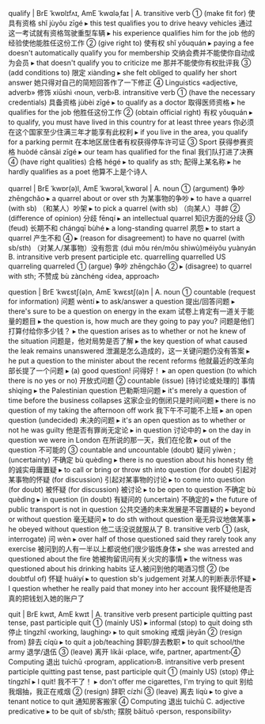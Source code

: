


qualify | BrE ˈkwɒlɪfʌɪ, AmE ˈkwɑləˌfaɪ | A. transitive verb ① (make fit for) 使具有资格 shǐ jùyǒu zīgé 
▸ this test qualifies you to drive heavy vehicles 通过这一考试就有资格驾驶重型车辆 
▸ his experience qualifies him for the job 他的经验使他能胜任这份工作 ② (give right to) 使有权 shǐ yǒuquán 
▸ paying a fee doesn't automatically qualify you for membership 交纳会费并不能使你自动成为会员 
▸ that doesn't qualify you to criticize me 那并不能使你有权批评我 ③ (add conditions to) 限定 xiàndìng 
▸ she felt obliged to qualify her short answer 她只得对自己的简短回答作了一下修正 ④ Linguistics «adjective, adverb» 修饰 xiūshì ‹noun, verb›B. intransitive verb ① (have the necessary credentials) 具备资格 jùbèi zīgé 
▸ to qualify as a doctor 取得医师资格 
▸ he qualifies for the job 他胜任这份工作 ② (obtain official right) 有权 yǒuquán 
▸ to qualify, you must have lived in this country for at least three years 你必须在这个国家至少住满三年才能享有此权利 
▸ if you live in the area, you qualify for a parking permit 在本地区居住者有权获得停车许可证 ③ Sport 获得参赛资格 huòdé cānsài zīgé 
▸ our team has qualified for the final 我们队打进了决赛 ④ (have right qualities) 合格 hégé 
▸ to qualify as sth;
 配得上某名称 
▸ he hardly qualifies as a poet 他算不上是个诗人 



quarrel | BrE ˈkwɒr(ə)l, AmE ˈkwɔrəl,ˈkwɑrəl | A. noun ① (argument) 争吵 zhēngchǎo 
▸ a quarrel about or over sth 为某事物的争吵 
▸ to have a quarrel (with sb) （和某人）吵架 
▸ to pick a quarrel (with sb) （向某人）寻衅 ② (difference of opinion) 分歧 fēnqí 
▸ an intellectual quarrel 知识方面的分歧 ③ (feud) 长期不和 chángqī bùhé 
▸ a long-standing quarrel 夙怨 
▸ to start a quarrel 产生不和 ④ 
▸ (reason for disagreement) to have no quarrel (with sb/sth) （对某人/某事物）没有怨言 (duì mǒu rén/mǒu shìwù)méiyǒu yuànyán B. intransitive verb present participle etc. quarrelling quarrelled US quarreling quarreled ① (argue) 争吵 zhēngchǎo ② 
▸ (disagree) to quarrel with sth;
 不赞成 bù zànchéng ‹idea, approach›



question | BrE ˈkwɛstʃ(ə)n, AmE ˈkwɛstʃ(ə)n | A. noun ① countable (request for information) 问题 wèntí 
▸ to ask/answer a question 提出/回答问题 
▸ there's sure to be a question on energy in the exam 试卷上肯定有一道关于能量的题目 
▸ the question is, how much are they going to pay you? 问题是他们打算付给你多少钱？ 
▸ the question arises as to whether or not he knew of the situation 问题是，他对局势是否了解 
▸ the key question of what caused the leak remains unanswered 泄漏是怎么造成的，这一关键问题仍没有答案 
▸ he put a question to the minister about the recent reforms 他就最近的改革向部长提了一个问题 
▸ (a) good question! 问得好！ 
▸ an open question (to which there is no yes or no) 开放式问题 ② countable (issue) [待讨论或处理的] 事情 shìqing 
▸ the Palestinian question 巴勒斯坦问题 
▸ it's merely a question of time before the business collapses 这家企业的倒闭只是时间问题 
▸ there is no question of my taking the afternoon off work 我下午不可能不上班 
▸ an open question (undecided) 未决的问题 
▸ it's an open question as to whether or not he was guilty 他是否有罪尚无定论 
▸ in question 讨论中的 
▸ on the day in question we were in London 在所说的那一天，我们在伦敦 
▸ out of the question 不可能的 ③ countable and uncountable (doubt) 疑问 yíwèn ;
 (uncertainty) 不确定 bù quèdìng 
▸ there is no question about his honesty 他的诚实毋庸置疑 
▸ to call or bring or throw sth into question (for doubt) 引起对某事物的怀疑 (for discussion) 引起对某事物的讨论 
▸ to come into question (for doubt) 被怀疑 (for discussion) 被讨论 
▸ to be open to question 不确定 bù quèdìng 
▸ in question (in doubt) 有疑问的 (uncertain) 不确定的 
▸ the future of public transport is not in question 公共交通的未来发展是不容置疑的 
▸ beyond or without question 毫无疑问 
▸ to do sth without question 毫无异议地做某事 
▸ he obeyed without question 他二话没说就服从了 B. transitive verb ① (ask, interrogate) 问 wèn 
▸ over half of those questioned said they rarely took any exercise 被问到的人有一半以上都说他们很少锻炼身体 
▸ she was arrested and questioned about the fire 她被拘留讯问有关火灾的事情 
▸ the witness was questioned about his drinking habits 证人被问到他的喝酒习惯 ② (be doubtful of) 怀疑 huáiyí 
▸ to question sb's judgement 对某人的判断表示怀疑 
▸ I question whether he really paid that money into her account 我怀疑他是否真的把钱划入她的账户了 



quit | BrE kwɪt, AmE kwɪt | A. transitive verb present participle quitting past tense, past participle quit ① (mainly US) 
▸ informal (stop) to quit doing sth 停止 tíngzhǐ ‹working, laughing›
▸ to quit smoking 戒烟 jièyān ② (resign from) 辞去 cíqù 
▸ to quit a job/teaching 辞职/辞去教职 
▸ to quit school/the army 退学/退伍 ③ (leave) 离开 líkāi ‹place, wife, partner, apartment›④ Computing 退出 tuìchū ‹program, application›B. intransitive verb present participle quitting past tense, past participle quit ① (mainly US) (stop) 停止 tíngzhǐ 
▸ I quit! 我不干了！ 
▸ don't offer me cigarettes, I'm trying to quit 别给我烟抽，我正在戒烟 ② (resign) 辞职 cízhí ③ (leave) 离去 líqù 
▸ to give a tenant notice to quit 通知房客搬家 ④ Computing 退出 tuìchū C. adjective predicative 
▸ to be quit of sb/sth;
 摆脱 bǎituō ‹person, responsibility›
